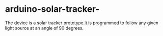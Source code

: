 # arduino-solar-tracker-
The device is a solar tracker prototype.It is programmed to follow any given light source at an angle of 90 degrees.
